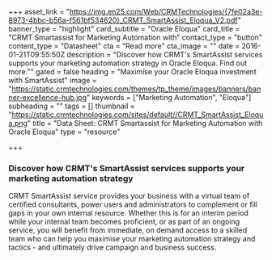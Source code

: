 +++
asset_link = "https://img.en25.com/Web/CRMTechnologies/{7fe02a3e-8973-4bbc-b56a-f561bf534620}_CRMT_SmartAssist_Eloqua_V2.pdf"
banner_type = "highlight"
card_subtitle = "Oracle Eloqua"
card_title = "CRMT Smartassist for Marketing Automation with"
contact_type = "button"
content_type = "Datasheet"
cta = "Read more"
cta_image = ""
date = 2016-01-21T09:55:50Z
description = "Discover how CRMT's SmartAssist services supports your marketing automation strategy in Oracle Eloqua. Find out more.\""
gated = false
heading = "Maximise your Oracle Eloqua investment with SmartAssist"
image = "https://static.crmtechnologies.com/themes/tp_theme/images/banners/banner-excellence-hub.jpg"
keywords = ["Marketing Automation", "Eloqua"]
subheading = ""
tags = []
thumbnail = "https://static.crmtechnologies.com/sites/default//CRMT_SmartAssist_Eloqua.png"
title = "Data Sheet: CRMT Smartassist for Marketing Automation with Oracle Eloqua"
type = "resource"

+++
### Discover how CRMT's SmartAssist services supports your marketing automation strategy

CRMT SmartAssist service provides your business with a virtual team of certified consultants, power users and administrators to complement or fill gaps in your own internal resource. Whether this is for an interim period while your internal team becomes proficient, or as part of an ongoing service, you will benefit from immediate, on demand access to a skilled team who can help you maximise your marketing automation strategy and tactics - and ultimately drive campaign and business success.